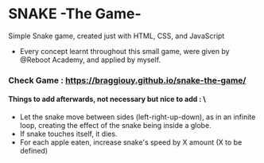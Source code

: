# SNAKE -The Game-

Simple Snake game, created just with HTML, CSS, and JavaScript

- Every concept learnt throughout this small game, were given by @Reboot Academy, and applied by myself. 

### Check Game : https://braggiouy.github.io/snake-the-game/


#### Things to add afterwards, not necessary but nice to add : \
- Let the snake move between sides (left-right-up-down), as in an infinite loop, creating the effect of the snake being inside a globe.
- If snake touches itself, it dies. 
- For each apple eaten, increase snake's speed by X amount (X to be defined) 


